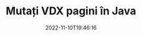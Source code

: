 ---
############################# Static ############################
layout: "auto-gen-merger"
date: 2022-11-10T19:46:16
draft: false
otherformats: docm docx dot dotm dotx epub html mht mhtml odp ods odt one otp ott pdf

############################# Head ############################
head_title: "Mutați VDX pagini în Java"
head_description: "Mutați paginile dintr-un document VDX în Java în orice poziție utilizând API-ul pentru fuziunea documentelor."

############################# Header ############################
title: "Mutați VDX pagini în Java"
description: "Mutați VDX pagini cu câteva rânduri de cod Java."
bg_image: "https://cms.admin.containerize.com/templates/aspose/App_Themes/V3/images/bg/header1.png"
bg_overlay: false
button:
    enable: true
    icon: "fas fa-arrow-down"
    label: "Descarcare varianta scurta de prezentare gratuita"
    link: "https://downloads.groupdocs.com/merger/java"

############################# SubMenu ############################
submenu:
    enable: true

    left:
        img_alt: "GroupDocs.Merger for Java"
        image: "https://cms.admin.containerize.com/templates/groupdocs/images/product-logos/90x90-noborder/groupdocs-merger-java.png"
        product: "GroupDocs.Merger"
        platform: "Java"

    middle:
        button:

            # button loop
            - link: "https://apireference.groupdocs.com/merger/java"
              text: "Referință API"

            # button loop
            - link: "https://github.com/groupdocs-merger"
              text: "Exemple de coduri"

            # button loop
            - link: "https://products.groupdocs.app/merger/family"
              text: "Demo live"

            # button loop
            - link: "https://purchase.groupdocs.com/pricing/merger/java"
              text: "Prețuri"

    right:
        link_download: "https://downloads.groupdocs.com/merger"
        link_learn: "https://docs.groupdocs.com/merger/java"
        link_buy: "https://purchase.groupdocs.com"

############################# About ############################
about:
    enable: true
    title: "Despre GroupDocs.Merger for Java API"
    content: |
        [GroupDocs.Merger for Java](/ro/merger/java/) oferă o soluție simplă de îmbinare și împărțire în siguranță între o gamă largă de formate de documente, inclusiv PDF, Microsoft Office (Word, Excel, PowerPoint , OneNote), OpenDocument, HTML, imagini și multe altele în cadrul aplicațiilor Java. Adăugând doar câteva rânduri de cod, efectuați mai multe operații de documente, cum ar fi mutarea, eliminarea, rotirea, schimbarea, extragerea sau modificarea orientării paginilor din documente. API-ul pentru fuziunea documentelor acceptă, de asemenea, previzualizarea paginilor documentului ca imagine pentru a analiza structura documentului, formatarea și conținutul paginii.
        
        GroupDocs.Merger API este o alegere potrivită pentru soluțiile corporative care necesită funcții de mutare a paginilor de fișiere. Aceste API-uri sunt bine acceptate pe toate sistemele și platformele de operare majore, inclusiv J2SE 7.0 (1.7), J2SE 8.0 (1.8), Java 10.

############################# Steps ############################
steps:
    enable: true
    title_left: "Mutați VDX pagini de fișiere în Java"
    content_left: |
        [GroupDocs.Merger for Java](/ro/merger/java/) facilitează pentru dezvoltatorii Java să mute paginile dintr-un fișier VDX prin implementarea câțiva pași simpli .
        
        * Inițializați **MoveOptions** pentru a specifica numerele de pagină actuale și noi.
        * Creați o nouă instanță a **Merger** și treceți calea documentului sursă ca parametru de constructor.
        * Apelați **movePage** și transmiteți obiectul **MoveOptions**.
        * Apelați **Save** și specificați calea fișierului pentru a salva documentul rezultat.

    title_right: "Cerințe de sistem"
    content_right: |
        API-urile GroupDocs.Merger for Java sunt acceptate pe toate platformele și sistemele de operare majore. Înainte de a executa codul de mai jos, vă rugăm să vă asigurați că aveți următoarele cerințe preliminare instalate pe sistemul dumneavoastră.

        * Sisteme de operare: Microsoft Windows, Linux, MacOS
        * Medii de dezvoltare: NetBeans, IntelliJ IDEA, Eclipse
        * Cadre: J2SE 7.0 (1.7), J2SE 8.0 (1.8), Java 10
        * Descărcați cea mai recentă versiune a GroupDocs.Merger for Java de la [Maven](https://repository.groupdocs.com/webapp/#/artifacts/browse/tree/General/repo/com/groupdocs/groupdocs-merger)
         
    code: |
     {{% merger/additional-styles %}}
     {{< merger/code-merger title="Cum să mutați pagini de fișiere VDX utilizând codul exemplu Java">}}

        ```java    
        // Mutați pagini de fișiere VDX utilizând API-ul GroupDocs.Merger
        int pageNumber = 6;
        int newPageNumber = 1;

        // Inițializați clasa MoveOptions pentru a specifica numerele de pagină actuale și noi
        MoveOptions moveOptions = new MoveOptions(pageNumber, newPageNumber);

        // Instanțiați fuziunea cu documentul introdus VDX
        Merger merger = new Merger("input.vdx");

        // Apelați metoda movePage și transmiteți-i obiectul MoveOptions
        merger.movePage(moveOptions);
    
        // Apelați metoda de salvare și treceți calea fișierului dorită pentru a salva documentul de ieșire
        merger.save("output.vdx");
        ```
     {{< /merger/code-merger >}}

############################# Demos ############################
demos:
    enable: true
    title: "Demo live - Mută ​​VDX pagini online"
    content: |
       Mutați pagini de fișiere VDX chiar acum, vizitând site-ul web [GroupDocs.Merger Live Demos](https://products.groupdocs.app/splitter/move-pages/vdx).
       Demo-ul live are următoarele beneficii.
        
############################# About Formats ############################
about_formats:
    enable: true

############################# More Formats ############################
more_formats:
    enable: true
    title: "Mutați paginile altor formate de documente"
    content: |
        Java documentează API-ul de fuziune și împărțire pentru formate de fișiere și imagini. Mutați unele dintre formatele de fișiere populare, așa cum este menționat mai jos.

############################# Back to top ###############################
back_to_top:
    enable: true
---